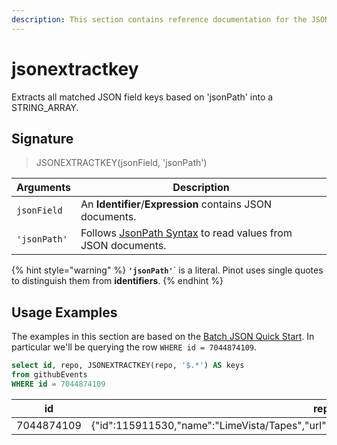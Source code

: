 ```yaml
---
description: This section contains reference documentation for the JSONEXTRACTKEY function.
---
```


# jsonextractkey

Extracts all matched JSON field keys based on 'jsonPath' into a STRING\_ARRAY.

## Signature

> JSONEXTRACTKEY(jsonField, 'jsonPath')

| Arguments    | Description                                                                                            |
| ------------ | ------------------------------------------------------------------------------------------------------ |
| `jsonField`  | An **Identifier**/**Expression** contains JSON documents.                                              |
| `'jsonPath'` | Follows [JsonPath Syntax](https://goessner.net/articles/JsonPath/) to read values from JSON documents. |

{% hint style="warning" %}
**`'jsonPath'`**\` is a literal. Pinot uses single quotes to distinguish them from **identifiers**.
{% endhint %}

## Usage Examples

The examples in this section are based on the [Batch JSON Quick Start](../../basics/getting-started/quick-start.md#batch-json). In particular we'll be querying the row `WHERE id = 7044874109`.

```sql
select id, repo, JSONEXTRACTKEY(repo, '$.*') AS keys
from githubEvents 
WHERE id = 7044874109
```

| id         | repo                                                                                           | keys                         |
| ---------- | ---------------------------------------------------------------------------------------------- | ---------------------------- |
| 7044874109 | {"id":115911530,"name":"LimeVista/Tapes","url":"https://api.github.com/repos/LimeVista/Tapes"} | `$['id'],$['name'],$['url']` |
